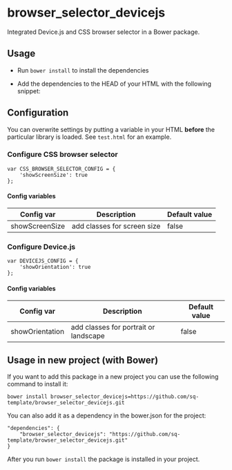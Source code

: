 browser_selector_devicejs
=========================

Integrated Device.js and CSS browser selector in a Bower package.

## Usage

- Run `bower install` to install the dependencies
- Add the dependencies to the HEAD of your HTML with the following snippet:


    <script src="static/libs/css_browser_selector/css_browser_selector_dev.js"></script>
    <script src="static/libs/device-js/lib/device.js"></script>


## Configuration

You can overwrite settings by putting a variable in your HTML __before__ the particular library is loaded. See `test.html` for an example.

### Configure CSS browser selector

    var CSS_BROWSER_SELECTOR_CONFIG = {
        'showScreenSize': true
    };

#### Config variables

Config var     | Description                 | Default value
-------------- | --------------------------- | --------------
showScreenSize | add classes for screen size | false

### Configure Device.js

    var DEVICEJS_CONFIG = {
        'showOrientation': true
    };

#### Config variables

Config var      | Description                           | Default value
--------------- | ------------------------------------- | --------------
showOrientation | add classes for portrait or landscape | false


## Usage in new project (with Bower)

If you want to add this package in a new project you can use the following command to install it:

    bower install browser_selector_devicejs=https://github.com/sq-template/browser_selector_devicejs.git

You can also add it as a dependency in the bower.json for the project:

    "dependencies": {
        "browser_selector_devicejs": "https://github.com/sq-template/browser_selector_devicejs.git"
    }

After you run `bower install` the package is installed in your project.
